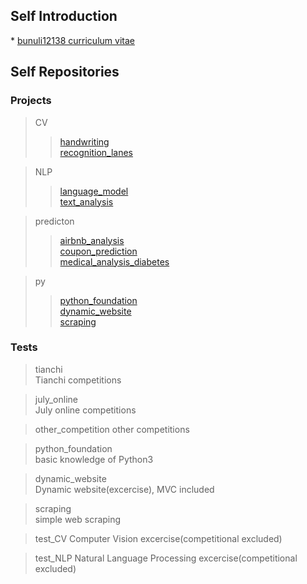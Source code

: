 ## Self Introduction 
\* [bunuli12138 curriculum vitae](https://github.com/bunuli12138/bunuli12138.CV)

## Self Repositories    
### Projects   
>CV            
>> [handwriting]()        
>> [recognition_lanes]()           

>NLP         
>> [language_model]()          
>> [text_analysis]()             

>predicton           
>> [airbnb_analysis]()            
>> [coupon_prediction]()             
>> [medical_analysis_diabetes]()             

> py       
>> [python_foundation]()              
>> [dynamic_website]()          
>> [scraping]()           

### Tests
>tianchi            
Tianchi competitions       

>july_online         
July online competitions

> other_competition
other competitions

> python_foundation       
basic knowledge of Python3

> dynamic_website          
Dynamic website(excercise), MVC included

> scraping   
simple web scraping

> test_CV
Computer Vision excercise(competitional excluded)

> test_NLP
Natural Language Processing excercise(competitional excluded)
